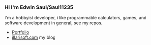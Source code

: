 ### Hi I'm Edwin Saul/Saul11235

I'm a hobbyist developer, i like programmable calculators, games, and software development in general, see my repos.

- [Portfolio](https://saul11235.github.io/portfolio/)
- [illarisoft.com](https://www.illarisoft.com/)  my blog
